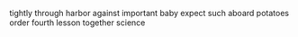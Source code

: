 tightly through harbor against important baby expect such aboard potatoes order fourth lesson together science